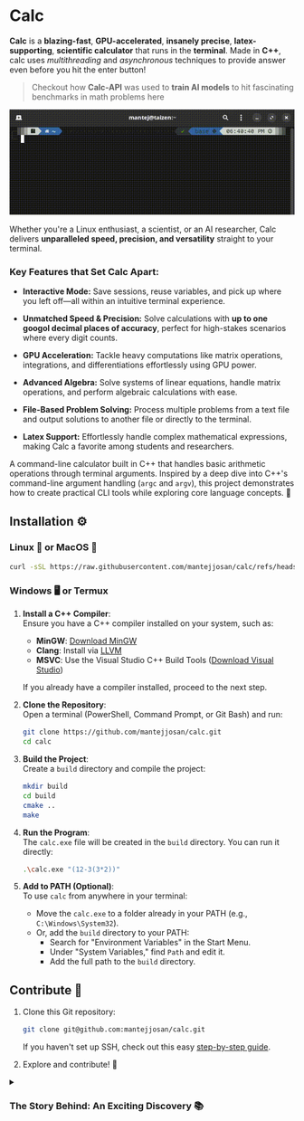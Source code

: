 

# Calc

**Calc** is a **blazing-fast**, **GPU-accelerated**, **insanely precise**, **latex-supporting**, **scientific calculator** that runs in the **terminal**. Made in **C++**, calc uses *multithreading* and *asynchronous* techniques to provide answer even before you hit the enter button!

> Checkout how **Calc-API** was used to **train AI models** to hit fascinating benchmarks in math problems here

![calc being used in zsh terminal as demo](images/demo.gif)

Whether you're a Linux enthusiast, a scientist, or an AI researcher, Calc delivers **unparalleled speed, precision, and versatility** straight to your terminal.  

### **Key Features that Set Calc Apart:**  
- **Interactive Mode:** Save sessions, reuse variables, and pick up where you left off—all within an intuitive terminal experience.  
- **Unmatched Speed & Precision:** Solve calculations with **up to one googol decimal places of accuracy**, perfect for high-stakes scenarios where every digit counts.  
- **GPU Acceleration:** Tackle heavy computations like matrix operations, integrations, and differentiations effortlessly using GPU power.  
- **Advanced Algebra:** Solve systems of linear equations, handle matrix operations, and perform algebraic calculations with ease.  

- **File-Based Problem Solving:** Process multiple problems from a text file and output solutions to another file or directly to the terminal.  
- **Latex Support:** Effortlessly handle complex mathematical expressions, making Calc a favorite among students and researchers.  


A command-line calculator built in C++ that handles basic arithmetic operations through terminal arguments. Inspired by a deep dive into C++'s command-line argument handling (`argc` and `argv`), this project demonstrates how to create practical CLI tools while exploring core language concepts. 🚀

## Installation ⚙️

### Linux 🐧 or MacOS 🍎

```bash
curl -sSL https://raw.githubusercontent.com/mantejjosan/calc/refs/heads/main/install.sh | bash -s /usr/local/bin
```

### Windows 🖥️ or Termux

1. **Install a C++ Compiler**:  
   Ensure you have a C++ compiler installed on your system, such as:
   - **MinGW**: [Download MinGW](https://sourceforge.net/projects/mingw/)
   - **Clang**: Install via [LLVM](https://llvm.org/)
   - **MSVC**: Use the Visual Studio C++ Build Tools ([Download Visual Studio](https://visualstudio.microsoft.com/))

   If you already have a compiler installed, proceed to the next step.

2. **Clone the Repository**:  
   Open a terminal (PowerShell, Command Prompt, or Git Bash) and run:
   ```bash
   git clone https://github.com/mantejjosan/calc.git
   cd calc
   ```

3. **Build the Project**:  
   Create a `build` directory and compile the project:
   ```bash
   mkdir build 
   cd build
   cmake ..
   make
   ```

4. **Run the Program**:  
   The `calc.exe` file will be created in the `build` directory. You can run it directly:
   ```bash
   .\calc.exe "(12-3(3*2))"
   ```

5. **Add to PATH (Optional)**:  
   To use `calc` from anywhere in your terminal:
   - Move the `calc.exe` to a folder already in your PATH (e.g., `C:\Windows\System32`).
   - Or, add the `build` directory to your PATH:
     - Search for "Environment Variables" in the Start Menu.
     - Under "System Variables," find `Path` and edit it.
     - Add the full path to the `build` directory.

## Contribute 🤝

1. Clone this Git repository:
    ```bash
    git clone git@github.com:mantejjosan/calc.git
    ```

    If you haven't set up SSH, check out this easy [step-by-step guide](https://mantejjosan.github.io/tutorials/CollaborateOnGithub/SetUpSshKey).

2. Explore and contribute! 🚀



<details>

<summary><h3>The Story Behind: An Exciting Discovery 📚</h3></summary>

During my exploration of C++ programming through Ray Lischner's *Exploring C++*, I encountered an intriguing statement that sparked my curiosity:

> "If someone disputes the fact that the `main` function could also be `void`, refer the skeptic to section 3.6.1 of the C++ standard." 🧐

As a Linux user, I was well-versed in utilizing commands such as `pwd`, `ls`, and `grep` in the terminal environment. However, this particular passage prompted me to investigate the underlying mechanisms of these command-line tools.

Through my research, I discovered an enlightening aspect of the `main` function in C++. While many programmers typically implement the basic `int main()` structure, there exists a more sophisticated variant:

```cpp
int main(int argc, char* argv[])
```

Although initially complex in appearance, this structure serves a fundamental purpose in handling command-line arguments. Consider the following compilation command:

```bash
g++ hello.cpp -o hello
```

Each component becomes a distinct argument: `g++` represents argument 0, `hello.cpp` serves as the input file, `-o` functions as a flag, and `hello` designates the output filename. The program manages these elements through `argc` (argument count) and `argv` (argument vector).

### Understanding argc and argv 🧩

The power of command-line arguments lies in how we can access and utilize them within our programs. When you run a program from the command line, `argc` tells you how many arguments were provided, including the program name itself. Meanwhile, `argv` holds these arguments as strings in an array.

Think of it this way: `argv[0]` always contains the name of your program, while `argv[1]` onwards contain the actual arguments you typed after the program name. This simple yet powerful system allows programs to understand and process user input directly from the command line. 💡

This understanding ultimately led to the development of a command-line calculator application. What began as an academic observation transformed into a practical project that enhanced my comprehension of fundamental command-line tool architecture.

- `argv[0]` contains the program name
- `argv[1]` through `argv[argc-1]` contain the actual arguments

Consider this example: if you make a program that would read input files, process them, and produce output files, and execute it as such:

```cpp
./compressor
```

In order for this to work, you would either store the address of input files and output files inside the program in a variable or array or prompt the user to enter the address during runtime.

However, there is another way, a concise one:

```cpp
./compressor input.txt output.rar
```

Also, if your program works by using multiple files, say all `.txt` files in one directory, this would save a lot of time:

```bash
./compressor *.txt output.rar
```

The `*` is called a **wildcard** in Linux. 🐾

</details>


